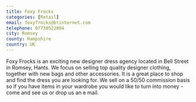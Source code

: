 ```yaml
---
title: Foxy Frocks
categories: [Retail]
email: foxyfrocks@btinternet.com
telephone: 07738522804
city: Romsey
county: Hampshire
country: UK
---
```

Foxy Frocks is an exciting new designer dress agency located in Bell Street in Romsey, Hants. We focus on selling top quality designer clothing, together with new bags and other accessories. It is a great place to shop and find the dress you are looking for. We sell on a 50/50 commission basis so if you have items in your wardrobe you would like to turn into money - come and see us or drop us an e mail.
